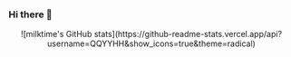 ### Hi there 👋

<!--
**QQYYHH/QQYYHH** is a ✨ _special_ ✨ repository because its `README.md` (this file) appears on your GitHub profile.

Here are some ideas to get you started:

- 🔭 I’m currently working on ...
- 🌱 I’m currently learning ...
- 👯 I’m looking to collaborate on ...
- 🤔 I’m looking for help with ...
- 💬 Ask me about ...
- 📫 How to reach me: ...
- 😄 Pronouns: ...
- ⚡ Fun fact: ...
-->
<center>![milktime's GitHub stats](https://github-readme-stats.vercel.app/api?username=QQYYHH&show_icons=true&theme=radical) </center>



